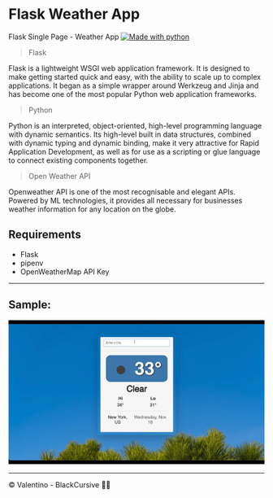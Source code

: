# Flask Weather App
Flask Single Page - Weather App
[![Made with python](http://ForTheBadge.com/images/badges/made-with-python.svg)](https://github.com/BlackCursive/flask_weather_app)

>Flask

Flask is a lightweight WSGI web application framework. It is designed to make getting started quick and easy, with the ability to scale up to complex applications. It began as a simple wrapper around Werkzeug and Jinja and has become one of the most popular Python web application frameworks.

>Python

Python is an interpreted, object-oriented, high-level programming language with dynamic semantics. Its high-level built in data structures, combined with dynamic typing and dynamic binding, make it very attractive for Rapid Application Development, as well as for use as a scripting or glue language to connect existing components together. 

> Open Weather API

Openweather API is one of the most recognisable and elegant APIs. Powered by ML technologies, it provides all necessary for businesses weather information for any location on the globe.

## Requirements
- Flask
- pipenv
- OpenWeatherMap API Key

---

## Sample:
![Flask Weather App - Screenshots](https://github.com/BlackCursive/flask_weather_app/blob/main/static/img/weather_search.gif)
_____________________________________________
© Valentino - BlackCursive ✊🏾
